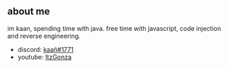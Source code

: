 ## about me

im kaan, spending time with java. free time with javascript, code injection and reverse engineering.

- discord: [kaañ#1771](https://discord.com/users/736175983870083093)
- youtube: [ItzGonza](https://www.youtube.com/channel/UCdbH53T-h3OsnZe_2BpLzsQ?view_as=subscriber)
